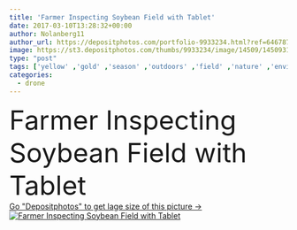 ```yaml
---
title: 'Farmer Inspecting Soybean Field with Tablet'
date: 2017-03-10T13:28:32+00:00
author: Nolanberg11
author_url: https://depositphotos.com/portfolio-9933234.html?ref=64678756
image: https://st3.depositphotos.com/thumbs/9933234/image/14509/145093169/api_thumb_450.jpg?forcejpeg=true
type: "post"
tags: ['yellow' ,'gold' ,'season' ,'outdoors' ,'field' ,'nature' ,'environment' ,'growth' ,'leaf' ,'plant' ,'autumn' ,'natural' ,'seed' ,'raw' ,'food' ,'technology' ,'crop' ,'ripe' ,'harvest' ,'industry' ,'agriculture' ,'corn' ,'grain' ,'organic' ,'harvesting' ,'dry' ,'Precision' ,'tablet' ,'cereal' ,'mature' ,'cultivated' ,'yield' ,'farmer' ,'genetic' ,'organism' ,'sweetcorn' ,'combine' ,'modified' ,'soybean' ,'agronomist' ,'drone' ,'gmo' ]
categories: 
  - drone
---
```

<div aling="center">
            <font size="60"> Farmer Inspecting Soybean Field with Tablet</font>   
</div>
<div>
    <a href='https://st3.depositphotos.com/thumbs/9933234/image/14509/145093169/api_thumb_450.jpg?forcejpeg=true?ref=64678756' target=_blank > Go "Depositphotos" to get lage size of this picture ->
        <img href='https://st3.depositphotos.com/thumbs/9933234/image/14509/145093169/api_thumb_450.jpg?forcejpeg=true?ref=64678756' src='https://st3.depositphotos.com/9933234/14509/i/950/depositphotos_145093169-stock-photo-farmer-inspecting-soybean-field-with.jpg?forcejpeg=true' alt='Farmer Inspecting Soybean Field with Tablet' >
    </a>
</div>
